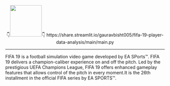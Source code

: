 <div align="center">
👇<img height="100" src="https://upload.wikimedia.org/wikipedia/commons/a/ac/Fifa19.png">👇
  https://share.streamlit.io/gauravbisht005/fifa-19-player-data-analysis/main/main.py
</div>

<hr>

<p>FIFA 19 is a football simulation video game developed by EA SPorts™. FIFA 19 delivers a champion-caliber experience on and off the pitch. Led by the prestigious UEFA Champions League, FIFA 19 offers enhanced gameplay features that allows control of the pitch in every moment.It is the 26th installment in the official FIFA series by EA SPORTS™.</p>
